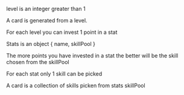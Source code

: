 level is an integer greater than 1

A card is generated from a level.

For each level you can invest 1 point in a stat

Stats is an object { name, skillPool }

The more points you have invested in a stat the better will be the skill chosen from the skillPool

For each stat only 1 skill can be picked

A card is a collection of skills picken from stats skillPool

